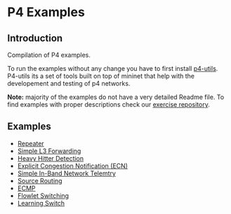# P4 Examples

## Introduction

Compilation of P4 examples.

To run the examples without any change you have to first install [p4-utils](https://github.com/nsg-ethz/p4-utils). P4-utils its
a set of tools built on top of mininet that help with the developement and testing
of p4 networks.

**Note:** majority of the examples do not have a very detailed Readme file. To find examples
with proper descriptions check our [exercise repository]().

## Examples

* [Repeater](./repeater)
* [Simple L3 Forwarding](./ip_forwarding)
* [Heavy Hitter Detection](./heavy_hitter)
* [Explicit Congestion Notification (ECN)](./ecn)
* [Simple In-Band Network Telemtry](./simple_int)
* [Source Routing](./source_routing)
* [ECMP](./ecmp)
* [Flowlet Switching](./flowlet_switching)
* [Learning Switch](./l2_learning)

